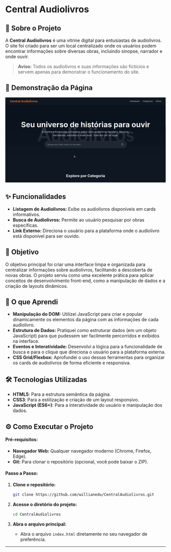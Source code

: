# Central Audiolivros

## 📖 Sobre o Projeto

A **Central Audiolivros** é uma vitrine digital para entusiastas de audiolivros. O site foi criado para ser um local centralizado onde os usuários podem encontrar informações sobre diversas obras, incluindo sinopse, narrador e onde ouvir.

> **Aviso:** Todos os audiolivros e suas informações são fictícios e servem apenas para demonstrar o funcionamento do site.

## 📸 Demonstração da Página

![Demonstração da Central de Audiolivros](demo.apng)

## ✨ Funcionalidades

- **Listagem de Audiolivros:** Exibe os audiolivros disponíveis em cards informativos.
- **Busca de Audiolivros:** Permite ao usuário pesquisar por obras específicas.
- **Link Externo:** Direciona o usuário para a plataforma onde o audiolivro está disponível para ser ouvido.

## 🎯 Objetivo

O objetivo principal foi criar uma interface limpa e organizada para centralizar informações sobre audiolivros, facilitando a descoberta de novas obras. O projeto serviu como uma excelente prática para aplicar conceitos de desenvolvimento front-end, como a manipulação de dados e a criação de layouts dinâmicos.

## 🚀 O que Aprendi

- **Manipulação do DOM:** Utilizei JavaScript para criar e popular dinamicamente os elementos da página com as informações de cada audiolivro.
- **Estrutura de Dados:** Pratiquei como estruturar dados (em um objeto JavaScript) para que pudessem ser facilmente percorridos e exibidos na interface.
- **Eventos e Interatividade:** Desenvolvi a lógica para a funcionalidade de busca e para o clique que direciona o usuário para a plataforma externa.
- **CSS Grid/Flexbox:** Aprofundei o uso dessas ferramentas para organizar os cards de audiolivros de forma eficiente e responsiva.

## 🛠️ Tecnologias Utilizadas

- **HTML5**: Para a estrutura semântica da página.
- **CSS3**: Para a estilização e criação de um layout responsivo.
- **JavaScript (ES6+)**: Para a interatividade do usuário e manipulação dos dados.

## ⚙️ Como Executar o Projeto

#### **Pré-requisitos:**

- **Navegador Web:** Qualquer navegador moderno (Chrome, Firefox, Edge).
- **Git:** Para clonar o repositório (opcional, você pode baixar o ZIP).

#### **Passo a Passo:**

1.  **Clone o repositório:**
    ```bash
    git clone https://github.com/willianedu/CentralAudiolivros.git
    ```

2.  **Acesse o diretório do projeto:**
    ```bash
    cd CentralAudiolivros
    ```

3.  **Abra o arquivo principal:**
    -   Abra o arquivo `index.html` diretamente no seu navegador de preferência.

---